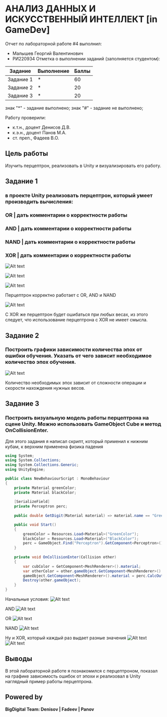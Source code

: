 # АНАЛИЗ ДАННЫХ И ИСКУССТВЕННЫЙ ИНТЕЛЛЕКТ [in GameDev]
Отчет по лабораторной работе #4 выполнил:
- Малышев Георгий Валентинович
- РИ220934
Отметка о выполнении заданий (заполняется студентом):

| Задание | Выполнение | Баллы |
| ------ | ------ | ------ |
| Задание 1 | * | 60 |
| Задание 2 | * | 20 |
| Задание 3 | * | 20 |

знак "*" - задание выполнено; знак "#" - задание не выполнено;

Работу проверили:
- к.т.н., доцент Денисов Д.В.
- к.э.н., доцент Панов М.А.
- ст. преп., Фадеев В.О.



## Цель работы
Изучить перцептрон, реализовать в Unity и визуализировать его работу.

## Задание 1
### в проекте Unity реализовать перцептрон, который умеет производить вычисления:
### OR | дать комментарии о корректности работы
### AND | дать комментарии о корректности работы
### NAND | дать комментарии о корректности работы
### XOR | дать комментарии о корректности работы

![Alt text](image.png)

![Alt text](image-1.png)

![Alt text](image-2.png)

Перцептрон корректно работает с OR, AND и NAND

![Alt text](image-3.png)

С XOR же перцептрон будет ошибаться при любых весах, из этого следует, что использование перцептрона с XOR не имеет смысла.

## Задание 2
### Построить графики зависимости количества эпох от ошибки  обучения. Указать от чего зависит необходимое количество эпох обучения.
![Alt text](image-4.png)

Количество необходимых эпох зависит от сложности операции и скорости нахождения нужных весов.

## Задание 3
### Построить визуальную модель работы перцептрона на сцене Unity. Можно использовать GameObject Сube и метод OnCollisionEnter.
Для этого задания я написал скрипт, который применил к нижним кубам, к верхним применена физика падения
```c#
using System;
using System.Collections;
using System.Collections.Generic;
using UnityEngine;

public class NewBehaviourScript : MonoBehaviour
{
    private Material greenColor;
    private Material blackColor;
    
    [SerializeField]
    private Perceptron perc;
    
    public double GetDigit(Material material) => material.name == "GreenColor (Instance)" ? 1 : 0;

    public void Start()
    {
        greenColor = Resources.Load<Material>("GreenColor");
        blackColor = Resources.Load<Material>("BlackColor");
        perc = GameObject.Find("Perceptron").GetComponent<Perceptron>();
    }
    
    private void OnCollisionEnter(Collision other)
    {
        var cubColor = GetComponent<MeshRenderer>().material;
        var otherColor = other.gameObject.GetComponent<MeshRenderer>().material;
        gameObject.GetComponent<MeshRenderer>().material = perc.CalcOutput(GetDigit(otherColor), GetDigit(cubColor)) == 1 ? greenColor : blackColor;
        Destroy(other.gameObject);
    }
}
```
Начальные условия:
![Alt text](image-5.png) 

AND
![Alt text](image-6.png)

OR
![Alt text](image-8.png)

NAND
![Alt text](image-10.png)

Ну и XOR, который каждый раз выдает разные значения
![Alt text](image-11.png)
![Alt text](image-12.png)

## Выводы
В этой лабораторной работе я познакомился с перцептроном, показал на графике зависимость ошибок от эпохи и реализовал в Unity наглядный пример работы перцептрона.


## Powered by

**BigDigital Team: Denisov | Fadeev | Panov**
